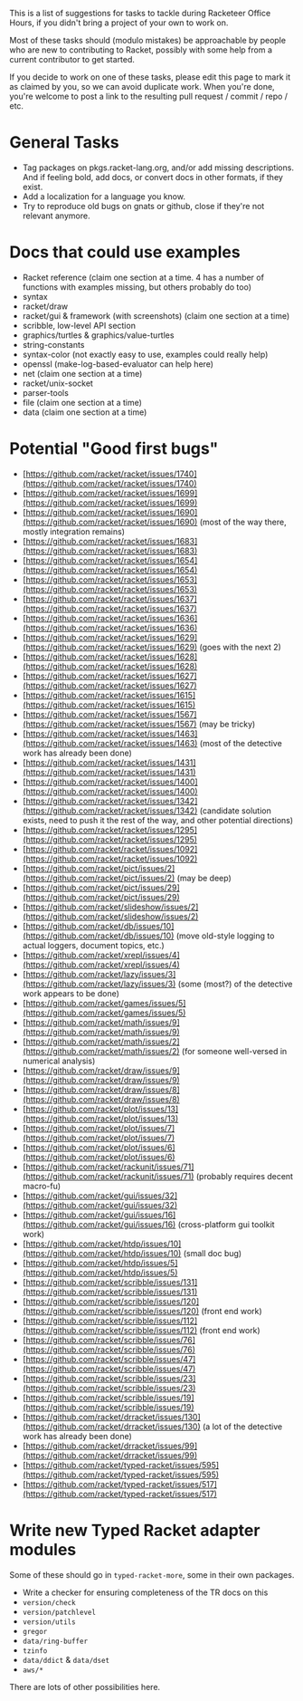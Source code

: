 This is a list of suggestions for tasks to tackle during Racketeer Office Hours, if you didn't bring a project of your own to work on.

Most of these tasks should (modulo mistakes) be approachable by people who are new to contributing to Racket, possibly with some help from a current contributor to get started.

If you decide to work on one of these tasks, please edit this page to mark it as claimed by you, so we can avoid duplicate work. When you're done, you're welcome to post a link to the resulting pull request / commit / repo / etc.

# General Tasks
- Tag packages on pkgs.racket-lang.org, and/or add missing descriptions.
  And if feeling bold, add docs, or convert docs in other formats, if they exist.
- Add a localization for a language you know.
- Try to reproduce old bugs on gnats or github, close if they're not relevant anymore.

# Docs that could use examples
- Racket reference (claim one section at a time. 4 has a number of functions with examples missing, but others probably do too)
- syntax
- racket/draw
- racket/gui & framework (with screenshots) (claim one section at a time)
- scribble, low-level API section
- graphics/turtles & graphics/value-turtles
- string-constants
- syntax-color (not exactly easy to use, examples could really help)
- openssl (make-log-based-evaluator can help here)
- net (claim one section at a time)
- racket/unix-socket
- parser-tools
- file (claim one section at a time)
- data (claim one section at a time)

# Potential "Good first bugs"
- [https://github.com/racket/racket/issues/1740](https://github.com/racket/racket/issues/1740)
- [https://github.com/racket/racket/issues/1699](https://github.com/racket/racket/issues/1699)
- [https://github.com/racket/racket/issues/1690](https://github.com/racket/racket/issues/1690) (most of the way there, mostly integration remains)
- [https://github.com/racket/racket/issues/1683](https://github.com/racket/racket/issues/1683)
- [https://github.com/racket/racket/issues/1654](https://github.com/racket/racket/issues/1654)
- [https://github.com/racket/racket/issues/1653](https://github.com/racket/racket/issues/1653)
- [https://github.com/racket/racket/issues/1637](https://github.com/racket/racket/issues/1637)
- [https://github.com/racket/racket/issues/1636](https://github.com/racket/racket/issues/1636)
- [https://github.com/racket/racket/issues/1629](https://github.com/racket/racket/issues/1629) (goes with the next 2)
- [https://github.com/racket/racket/issues/1628](https://github.com/racket/racket/issues/1628)
- [https://github.com/racket/racket/issues/1627](https://github.com/racket/racket/issues/1627)
- [https://github.com/racket/racket/issues/1615](https://github.com/racket/racket/issues/1615)
- [https://github.com/racket/racket/issues/1567](https://github.com/racket/racket/issues/1567) (may be tricky)
- [https://github.com/racket/racket/issues/1463](https://github.com/racket/racket/issues/1463) (most of the detective work has already been done)
- [https://github.com/racket/racket/issues/1431](https://github.com/racket/racket/issues/1431)
- [https://github.com/racket/racket/issues/1400](https://github.com/racket/racket/issues/1400)
- [https://github.com/racket/racket/issues/1342](https://github.com/racket/racket/issues/1342) (candidate solution exists, need to push it the rest of the way, and other potential directions)
- [https://github.com/racket/racket/issues/1295](https://github.com/racket/racket/issues/1295)
- [https://github.com/racket/racket/issues/1092](https://github.com/racket/racket/issues/1092)
- [https://github.com/racket/pict/issues/2](https://github.com/racket/pict/issues/2) (may be deep)
- [https://github.com/racket/pict/issues/29](https://github.com/racket/pict/issues/29)
- [https://github.com/racket/slideshow/issues/2](https://github.com/racket/slideshow/issues/2)
- [https://github.com/racket/db/issues/10](https://github.com/racket/db/issues/10) (move old-style logging to actual loggers, document topics, etc.)
- [https://github.com/racket/xrepl/issues/4](https://github.com/racket/xrepl/issues/4)
- [https://github.com/racket/lazy/issues/3](https://github.com/racket/lazy/issues/3) (some (most?) of the detective work appears to be done)
- [https://github.com/racket/games/issues/5](https://github.com/racket/games/issues/5)
- [https://github.com/racket/math/issues/9](https://github.com/racket/math/issues/9)
- [https://github.com/racket/math/issues/2](https://github.com/racket/math/issues/2) (for someone well-versed in numerical analysis)
- [https://github.com/racket/draw/issues/9](https://github.com/racket/draw/issues/9)
- [https://github.com/racket/draw/issues/8](https://github.com/racket/draw/issues/8)
- [https://github.com/racket/plot/issues/13](https://github.com/racket/plot/issues/13)
- [https://github.com/racket/plot/issues/7](https://github.com/racket/plot/issues/7)
- [https://github.com/racket/plot/issues/6](https://github.com/racket/plot/issues/6)
- [https://github.com/racket/rackunit/issues/71](https://github.com/racket/rackunit/issues/71) (probably requires decent macro-fu)
- [https://github.com/racket/gui/issues/32](https://github.com/racket/gui/issues/32)
- [https://github.com/racket/gui/issues/16](https://github.com/racket/gui/issues/16) (cross-platform gui toolkit work)
- [https://github.com/racket/htdp/issues/10](https://github.com/racket/htdp/issues/10) (small doc bug)
- [https://github.com/racket/htdp/issues/5](https://github.com/racket/htdp/issues/5)
- [https://github.com/racket/scribble/issues/131](https://github.com/racket/scribble/issues/131)
- [https://github.com/racket/scribble/issues/120](https://github.com/racket/scribble/issues/120) (front end work)
- [https://github.com/racket/scribble/issues/112](https://github.com/racket/scribble/issues/112) (front end work)
- [https://github.com/racket/scribble/issues/76](https://github.com/racket/scribble/issues/76)
- [https://github.com/racket/scribble/issues/47](https://github.com/racket/scribble/issues/47)
- [https://github.com/racket/scribble/issues/23](https://github.com/racket/scribble/issues/23)
- [https://github.com/racket/scribble/issues/19](https://github.com/racket/scribble/issues/19)
- [https://github.com/racket/drracket/issues/130](https://github.com/racket/drracket/issues/130) (a lot of the detective work has already been done)
- [https://github.com/racket/drracket/issues/99](https://github.com/racket/drracket/issues/99)
- [https://github.com/racket/typed-racket/issues/595](https://github.com/racket/typed-racket/issues/595)
- [https://github.com/racket/typed-racket/issues/517](https://github.com/racket/typed-racket/issues/517)

# Write new Typed Racket adapter modules

Some of these should go in `typed-racket-more`, some in their own packages.

* Write a checker for ensuring completeness of the TR docs on this
* `version/check`
* `version/patchlevel`
* `version/utils`
* `gregor`
* `data/ring-buffer`
* `tzinfo`
* `data/ddict` & `data/dset`
* `aws/*`

There are lots of other possibilities here.